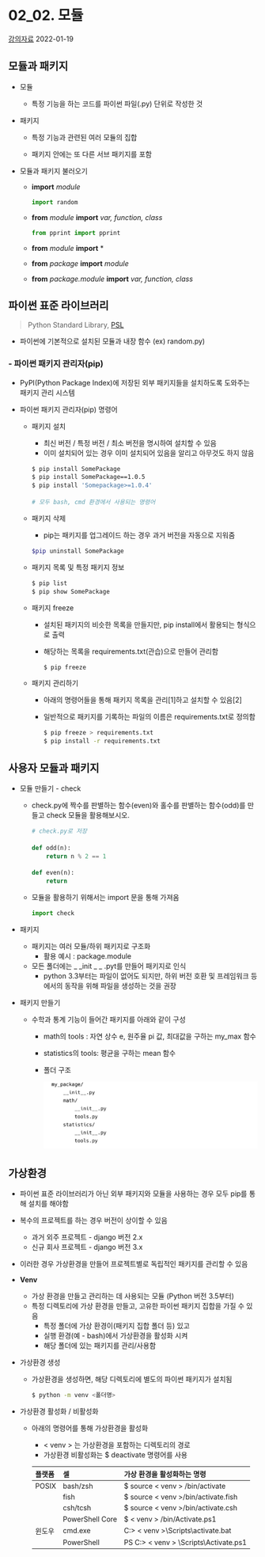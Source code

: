 # 02_02. 모듈

[강의자료](https://edu.ssafy.com/data/upload_files/crossUpload/openLrn/ebook/unzip/A2022011415273677100/index.html) 2022-01-19

## 모듈과 패키지

- 모듈

  - 특정 기능을 하는 코드를 파이썬 파일(.py) 단위로 작성한 것

- 패키지

  - 특정 기능과 관련된 여러 모듈의 집합

  - 패키지 안에는 또 다른 서브 패키지를 포함

    

- 모듈과 패키지 불러오기

  - **import** *module*

    ```python
    import random
    ```

  - **from** *module* **import** *var, function, class*

    ```python
    from pprint import pprint
    ```

  - **from** *module* **import** *

    

  - **from** *package* **import** *module*

  - **from** *package.module* **import** *var, function, class*



## 파이썬 표준 라이브러리

> Python Standard Library, [PSL](https://docs.python.org/ko/3/library/index.html)

- 파이썬에 기본적으로 설치된 모듈과 내장 함수 (ex) random.py)

  

### - 파이썬 패키지 관리자(pip)

- PyPI(Python Package Index)에 저장된 외부 패키지들을 설치하도록 도와주는 패키지 관리 시스템

- 파이썬 패키지 관리자(pip) 명령어

  - 패키지 설치

    - 최신 버전 / 특정 버전 / 최소 버전을 명시하여 설치할 수 있음
    - 이미 설치되어 있는 경우 이미 설치되어 있음을 알리고 아무것도 하지 않음

    ```bash
    $ pip install SomePackage
    $ pip install SomePackage==1.0.5
    $ pip install 'Somepackage>=1.0.4'
    
    # 모두 bash, cmd 환경에서 사용되는 명령어
    ```

  - 패키지 삭제

    - pip는 패키지를 업그레이드 하는 경우 과거 버전을 자동으로 지워줌

    ```bash
    $pip uninstall SomePackage
    ```

  - 패키지 목록 및 특정 패키지 정보

    ```bash
    $ pip list
    $ pip show SomePackage
    ```

  - 패키지 freeze

    - 설치된 패키지의 비슷한 목록을 만들지만, pip install에서 활용되는 형식으로 출력

    - 해당하는 목록을 requirements.txt(관습)으로 만들어 관리함

      ```bash
      $ pip freeze
      ```

  - 패키지 관리하기
    - 아래의 명령어들을 통해 패키지 목록을 관리[1]하고 설치할 수 있음[2]
    
    - 일반적으로 패키지를 기록하는 파일의 이름은 requirements.txt로 정의함
    
      ```bash
      $ pip freeze > requirements.txt
      $ pip install -r requirements.txt
      ```
    
      



## 사용자 모듈과 패키지

- 모듈 만들기 - check

  - check.py에 짝수를 판별하는 함수(even)와 홀수를 판별하는 함수(odd)를 만들고 check 모듈을 활용해보시오.

    ```python
    # check.py로 저장
    
    def odd(n):
        return n % 2 == 1
    
    def even(n):
        return 
    ```

  - 모듈을 활용하기 위해서는 import 문을 통해 가져옴
  
    ```python
    import check
    ```



- 패키지
  - 패키지는 여러 모듈/하위 패키지로 구조화
    - 활용 예시 : package.module
  - 모든 폴더에는 _ _init _ _ .pyt를 만들어 패키지로 인식
    - python 3.3부터는 파일이 없어도 되지만, 하위 버전 호환 및 프레임워크 등에서의 동작을 위해 파일을 생성하는 것을 권장
  
- 패키지 만들기
  - 수학과 통계 기능이 들어간 패키지를 아래와 같이 구성
    - math의 tools : 자연 상수 e, 원주율 pi 값, 최대값을 구하는 my_max 함수
    
    - statistics의 tools: 평균을 구하는 mean 함수
    
    - 폴더 구조
    
      ![image-20220124222543497](02_02_모듈.assets/image-20220124222543497.png)
    
      

## 가상환경

- 파이썬 표준 라이브러리가 아닌 외부 패키지와 모듈을 사용하는 경우 모두 pip를 통해 설치를 해야함
- 복수의 프로젝트를 하는 경우 버전이 상이할 수 있음
  - 과거 외주 프로젝트 - django 버전 2.x
  - 신규 회사 프로젝트 - django 버전 3.x
- 이러한 경우 가상환경을 만들어 프로젝트별로 독립적인 패키지를 관리할 수 있음



- **Venv**
  - 가상 환경을 만들고 관리하는 데 사용되는 모듈 (Python 버전 3.5부터)
  - 특정 디렉토리에 가상 환경을 만들고, 고유한 파이썬 패키지 집합을 가질 수 있음
    - 특정 폴더에 가상 환경이(패키지 집합 폴더 등) 있고
    - 실행 환경(예 - bash)에서 가상환경을 활성화 시켜
    - 해당 폴더에 있는 패키지를 관리/사용함



- 가상환경 생성

  - 가상환경을 생성하면, 해당 디렉토리에 별도의 파이썬 패키지가 설치됨

    ```bash
    $ python -m venv <폴더명>
    ```

    

- 가상환경 활성화 / 비활성화

  - 아래의 명령어를 통해 가상환경을 활성화

    - < venv > 는 가상환경을 포함하는 디렉토리의 경로
    - 가상환경 비활성화는 $ deactivate 명령어를 사용

    | 플랫폼 | 셀              | 가상 환경을 활성화하는 명령            |
    | ------ | --------------- | -------------------------------------- |
    | POSIX  | bash/zsh        | $ source < venv > /bin/activate        |
    |        | fish            | $ source < venv >/bin/activate.fish    |
    |        | csh/tcsh        | $ source < venv >/bin/activate.csh     |
    |        | PowerShell Core | $ < venv > /bin/Activate.ps1           |
    | 윈도우 | cmd.exe         | C:\> < venv >\Scripts\activate.bat     |
    |        | PowerShell      | PS C:\> < venv > \Scripts\Activate.ps1 |

    








